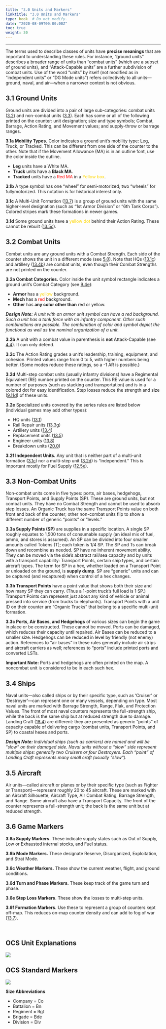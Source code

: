```yaml
---
title: "3.0 Units and Markers"
linktitle: "3.0 Units and Markers"
type: book  # Do not modify.
date: "2020-08-09T00:00:00Z"
toc: true
weight: 30
---
```


***

The terms used to describe classes of
units have **precise meanings** that are
important to understanding these rules.
For instance, “ground units” describes
a broader range of units than “combat
units” (which are a subset of ground
units), and “Attack-Capable units” are
a further subdivision of combat units.
Use of the word “units” by itself (not
modified as in “independent units” or
“DG Mode units”) refers collectively to
all units—ground, naval, and air—when
a narrower context is not obvious.


## 3.1 Ground Units

Ground units are divided into a pair
of large sub-categories: combat units
([3.2](#32-combat-units)) and non-combat units ([3.3](#33-non-combat-units)). Each
has some or all of the following printed
on the counter: unit designation; size
and type symbols; Combat, Barrage,
Action Rating, and Movement values;
and supply-throw or barrage ranges. 

**3.1a Mobility Types.** Color indicates a
ground unit’s mobility type: Leg, Truck,
or Tracked. This can be different from
one side of the counter to the other.
Note that if the Movement Allowance
(MA) is in an outline font, use the color
inside the outline.

* **Leg** units have a White MA.
* **Truck** units have a **Black MA**.
* **Tracked** units have a <span style="color: red;">Red MA</span> in a <span style="color: Gold;">Yellow box</span>.

**3.1b** A type symbol has one “wheel” for
semi-motorized; two “wheels” for fullymotorized. This notation is for historical
interest only.

**3.1c** A Multi-Unit Formation ([13.7](../13-0-specialized-units/#137-formation-markers)) is
a group of ground units with the same
higher-level designation (such as “1st
Armor Division” or “6th Tank Corps”).
Colored stripes mark these formations
in newer games.

**3.1d** Some ground units have a <span style="color: Gold;">yellow dot</span> behind their Action Rating. These
cannot be rebuilt ([13.5c](../13-0-specialized-units/#135-replacement-units)).


## 3.2 Combat Units

Combat units are any ground units with
a Combat Strength. Each side of the
counter shows the unit in a different
mode (see [5.0](../5-0-modes/)). Note that HQs ([13.1c](../13-0-specialized-units/#131-hq-unitsa-id311a))
and artillery ([13.4b](../13-0-specialized-units/#134-artillery-units)) are combat units,
even though their Combat Strengths are
not printed on the counter.

**3.2a Combat Categories.** Color inside
the unit symbol rectangle indicates a
ground unit’s Combat Category (see
[9.4e](../9-0-ground-combat/#94-terrain-and-unit-strength)):

*	**Armor** has a <span style="color: Gold;">yellow</span> background.
*	**Mech** has a <span style="color: red;">red</span> background.
*	**Other** has **any color other than** red or yellow. 

***Design Note:** A unit with an armor unit
symbol can have a red background. Such
a unit has a tank force with an infantry
component. Other such combinations are
possible. The combination of color and
symbol depict the functional as well as the
nominal organization of a unit.*

**3.2b** A unit with a combat value in
parenthesis is **not** Attack-Capable (see
[4.4](../4-0-general-concepts/#44-attack-capable-units)). It can only defend.

**3.2c** The Action Rating grades a unit’s
leadership, training, equipment, and
cohesion. Printed values range from 0
to 5, with higher numbers being better.
(Some modes reduce these ratings, so a
-1 AR is possible.)

**3.2d** Multi-step combat units (usually
infantry divisions) have a Regimental
Equivalent (RE) number printed on
the counter. This RE value is used for
a number of purposes (such as stacking
and transportation) and is in a colored
dot for easy identification. Step losses
reduce the strength and size ([9.11d](../9-0-ground-combat/#911-step-losses)) of
these units.

**3.2e** Specialized units covered by the
series rules are listed below (individual
games may add other types):
* HQ units ([13.1](../13-0-specialized-units/#131-hq-unitsa-id311a))
* Rail Repair units ([13.3g](../13-0-specialized-units/#133-railroads))
* Artillery units ([13.4](../13-0-specialized-units/#134-artillery-units))
* Replacement units ([13.5](../13-0-specialized-units/#135-replacement-units))
* Engineer units ([13.8](../13-0-specialized-units/#138-engineer-functions))
* Breakdown units ([20.0](../20-0-breakdowns/))
	 
**3.2f Independent Units.**  Any unit that
is neither part of a multi-unit formation
([3.1c](#31-ground-units)) nor a multi-step unit ([3.2d](#32-combat-units)) is
“independent.” This is important mostly
for Fuel Supply ([12.5e](../12-0-supply/#125-fuel-supply)).


## 3.3 Non-Combat Units

Non-combat units come in five types:
ports, air bases, hedgehogs, Transport
Points, and Supply Points (SP). These
are ground units, but not combat units.
They have no Combat Strength and
cannot be used to absorb step losses. An
Organic Truck has the same Transport
Points value on both front and back of
the counter; other non-combat units flip
to show a different number of generic
“points” or “levels.”

**3.3a Supply Points (SP)** are supplies in
a specific location. A single SP roughly
equates to 1,500 tons of consumable
supply (an ideal mix of fuel, ammo, and
stores is assumed). An SP can be divided
into four smaller amounts called Tokens 
(T); each token is 1/4 SP. The SP and
Ts can break down and recombine as
needed. SP have no inherent movement
ability. They can be moved via the side’s
abstract rail/sea capacity and by units
with a transport capability: Transport
Points, certain ship types, and certain
aircraft types. The term for SP in a hex,
whether loaded on a Transport Point
or unloaded on the ground, is **supply
dump**. SP are “generic” units and can be
captured (and recaptured) when control
of a hex changes.

**3.3b Transport Points** have a point
value that shows both their size and how
many SP they can carry. (Thus a 1-point
truck’s full load is 1 SP.) Transport Points
can represent just about any kind of
vehicle or animal pressed into service
(from trucks to elephants). Transport
Points with a unit ID on their counter
are “Organic Trucks” that belong to a
specific multi-unit formation. 

**3.3c Ports, Air Bases, and Hedgehogs**
of various sizes can begin the game in
place or be constructed. These cannot
be moved. Ports can be damaged, which
reduces their capacity until repaired. Air
Bases can be reduced to a smaller size.
Hedgehogs can be reduced in level by
friendly (not enemy) action. References
to “air bases” in these rules generally
include air strips and aircraft carriers
as well; references to “ports” include
printed ports and converted LSTs.

**Important Note:** Ports and hedgehogs
are often printed on the map. A noncombat unit is considered to be in each
such hex.


## 3.4 Ships

Naval units—also called ships or by
their specific type, such as ‘Cruiser’ or
‘Destroyer’—can represent one or many
vessels, depending on type. Most naval
units are marked with Barrage Strength,
Range, Flak, and Protection Values. The
front of most naval counters represents
the full-strength ship, while the back is
the same ship but at reduced strength
due to damage. Landing Craft ([18.4](../18-0-naval-power/#184-landing-craft)) are
different: they are presented as generic
“points” of capacity capable of delivering
cargo (combat units, Transport Points,
and SP) to coastal hexes and ports.

***Design Note:** Individual ships (such as
carriers) are named and will be “slow” on
their damaged side. Naval units without a
“slow” side represent multiple ships: generally two Cruisers or four Destroyers. Each
“point” of Landing Craft represents many
small craft (usually “slow”).*


## 3.5 Aircraft

Air units—called aircraft or planes or
by their specific type (such as Fighter
or Transport)—represent roughly 20
to 45 aircraft. These are marked with
an Aircraft Silhouette, Aircraft Type,
Air Combat Rating, Barrage Strength,
and Range. Some aircraft also have a
Transport Capacity. The front of the
counter represents a full-strength unit;
the back is the same unit but at reduced
strength. 


## 3.6 Game Markers

**3.6a Supply Markers.** These indicate
supply states such as Out of Supply,
Low or Exhausted internal stocks, and
Fuel status.

**3.6b Mode Markers.** These designate
Reserve, Disorganized, Exploitation, and
Strat Mode.

**3.6c Weather Markers.** These show
the current weather, flight, and ground
conditions.

**3.6d Turn and Phase Markers.** These
keep track of the game turn and phase.

**3.6e Step Loss Markers.** These show
the losses to multi-step units.

**3.6f Formation Markers.** Use these
to represent a group of counters kept
off-map. This reduces on-map counter
density and can add to fog of war ([13.7](../13-0-specialized-units/#137-formation-markers)).

<br>


## OCS Unit Explanations

![](/rules/ocs-4.3/files/ocs-unit-explanations.png)

## OCS Standard Markers

![](/rules/ocs-4.3/files/ocs-standard-markers.png)

**Size Abbreviations**
* Company = Co
* Battalion = Bn
* Regiment = Rgt
* Brigade = Bde
* Division = Div

